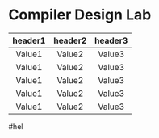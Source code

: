 # Compiler Design Lab

| 	header1	 | 	header2	 | 	header3	 | 
| 	:-----:	 | 	:-----:	 | 	:-----:	 | 
| 	Value1	| 	Value2	| 	Value3	 | 
| 	Value1	| 	Value2	| 	Value3	 | 
| 	Value1	| 	Value2	| 	Value3	 | 
| 	Value1	| 	Value2	| 	Value3	 | 
| 	Value1	| 	Value2	| 	Value3	 | 

#hel